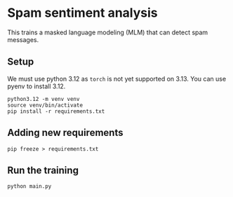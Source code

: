 # Spam sentiment analysis

This trains a masked language modeling (MLM) that can detect spam messages.

## Setup

We must use python 3.12 as `torch` is not yet supported on 3.13. You can use pyenv to install 3.12.

    python3.12 -m venv venv
    source venv/bin/activate
    pip install -r requirements.txt

## Adding new requirements

    pip freeze > requirements.txt

## Run the training

    python main.py
